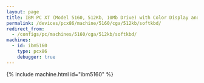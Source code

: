 ```yaml
---
layout: page
title: IBM PC XT (Model 5160, 512Kb, 10Mb Drive) with Color Display and Soft Keyboard
permalink: /devices/pcx86/machine/5160/cga/512kb/softkbd/
redirect_from:
  - /configs/pc/machines/5160/cga/512kb/softkbd/
machines:
  - id: ibm5160
    type: pcx86
    debugger: true
---
```


{% include machine.html id="ibm5160" %}
